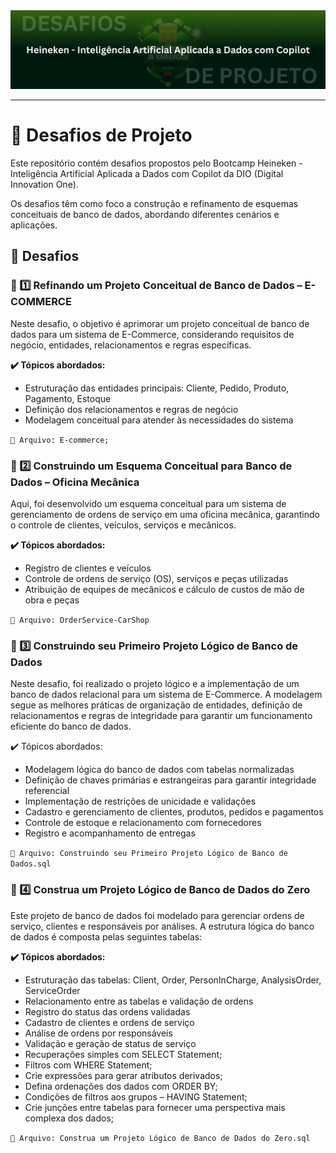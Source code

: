 <img src="./public/banner.png" alt="">

---

# 📌 Desafios de Projeto
Este repositório contém desafios propostos pelo Bootcamp Heineken - Inteligência Artificial Aplicada a Dados com Copilot da DIO (Digital Innovation One).

Os desafios têm como foco a construção e refinamento de esquemas conceituais de banco de dados, abordando diferentes cenários e aplicações.

## 🚀 Desafios
### 📌 1️⃣ Refinando um Projeto Conceitual de Banco de Dados – E-COMMERCE
Neste desafio, o objetivo é aprimorar um projeto conceitual de banco de dados para um sistema de E-Commerce, considerando requisitos de negócio, entidades, relacionamentos e regras específicas.

**✔️ Tópicos abordados:**

- Estruturação das entidades principais: Cliente, Pedido, Produto, Pagamento, Estoque
- Definição dos relacionamentos e regras de negócio
- Modelagem conceitual para atender às necessidades do sistema

`📂 Arquivo: E-commerce;`

### 📌 2️⃣ Construindo um Esquema Conceitual para Banco de Dados – Oficina Mecânica
Aqui, foi desenvolvido um esquema conceitual para um sistema de gerenciamento de ordens de serviço em uma oficina mecânica, garantindo o controle de clientes, veículos, serviços e mecânicos.

**✔️ Tópicos abordados:**

- Registro de clientes e veículos
- Controle de ordens de serviço (OS), serviços e peças utilizadas
- Atribuição de equipes de mecânicos e cálculo de custos de mão de obra e peças

`📂 Arquivo: OrderService-CarShop`

### 📌 3️⃣ Construindo seu Primeiro Projeto Lógico de Banco de Dados
Neste desafio, foi realizado o projeto lógico e a implementação de um banco de dados relacional para um sistema de E-Commerce. A modelagem segue as melhores práticas de organização de entidades, definição de relacionamentos e regras de integridade para garantir um funcionamento eficiente do banco de dados.

✔️ Tópicos abordados:

- Modelagem lógica do banco de dados com tabelas normalizadas
- Definição de chaves primárias e estrangeiras para garantir integridade referencial
- Implementação de restrições de unicidade e validações
- Cadastro e gerenciamento de clientes, produtos, pedidos e pagamentos
- Controle de estoque e relacionamento com fornecedores
-  Registro e acompanhamento de entregas

`📂 Arquivo: Construindo seu Primeiro Projeto Lógico de Banco de Dados.sql`

### 📌 4️⃣ Construa um Projeto Lógico de Banco de Dados do Zero

Este projeto de banco de dados foi modelado para gerenciar ordens de serviço, clientes e responsáveis por análises. A estrutura lógica do banco de dados é composta pelas seguintes tabelas:

**✔️ Tópicos abordados:**

- Estruturação das tabelas: Client, Order, PersonInCharge, AnalysisOrder, ServiceOrder
- Relacionamento entre as tabelas e validação de ordens
- Registro do status das ordens validadas
- Cadastro de clientes e ordens de serviço
- Análise de ordens por responsáveis
- Validação e geração de status de serviço
- Recuperações simples com SELECT Statement;
- Filtros com WHERE Statement;
- Crie expressões para gerar atributos derivados;
- Defina ordenações dos dados com ORDER BY;
- Condições de filtros aos grupos – HAVING Statement;
- Crie junções entre tabelas para fornecer uma perspectiva mais complexa dos dados;

`📂 Arquivo: Construa um Projeto Lógico de Banco de Dados do Zero.sql`
